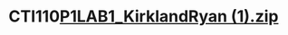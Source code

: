 # CTI110[P1LAB1_KirklandRyan (1).zip](https://github.com/Rytoosmoove12/CTI110/files/10776381/P1LAB1_KirklandRyan.1.zip)

